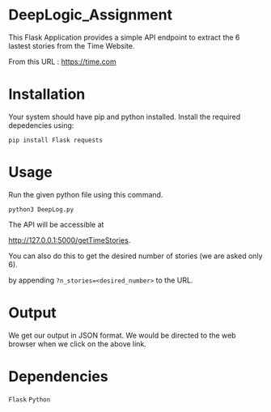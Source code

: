 # DeepLogic_Assignment

This Flask Application provides a simple API endpoint to extract the 6 lastest stories from the Time Website.

From this URL : https://time.com

# Installation

Your system should have pip and python installed. Install the required depedencies using:

``` pip install Flask requests ```

# Usage 

Run the given python file using this command.

``` python3 DeepLog.py ```

The API will be accessible at 

http://127.0.0.1:5000/getTimeStories.

You can also do this to get the desired number of stories (we are asked only 6).

by appending ``` ?n_stories=<desired_number> ``` to the URL.
# Output

We get our output in JSON format. We would be directed to the web browser when we click on the above link.

# Dependencies

``` Flask ```
``` Python ```
